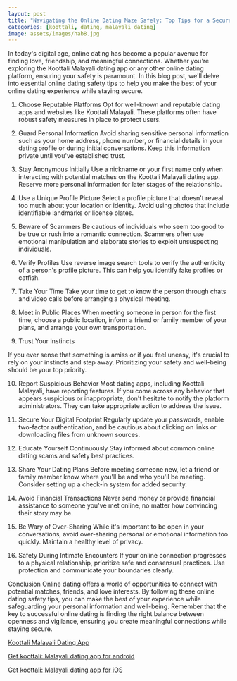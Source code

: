 ```yaml
---
layout: post
title: "Navigating the Online Dating Maze Safely: Top Tips for a Secure Connection || Koottali Malayali Dating App"
categories: [koottali, dating, malayali dating]
image: assets/images/hab8.jpg
---
```


In today's digital age, online dating has become a popular avenue for finding love, friendship, and meaningful connections. Whether you're exploring the Koottali Malayali dating app or any other online dating platform, ensuring your safety is paramount. In this blog post, we'll delve into essential online dating safety tips to help you make the best of your online dating experience while staying secure.

1. Choose Reputable Platforms
   Opt for well-known and reputable dating apps and websites like Koottali Malayali. These platforms often have robust safety measures in place to protect users.

2. Guard Personal Information
   Avoid sharing sensitive personal information such as your home address, phone number, or financial details in your dating profile or during initial conversations. Keep this information private until you've established trust.

3. Stay Anonymous Initially
   Use a nickname or your first name only when interacting with potential matches on the Koottali Malayali dating app. Reserve more personal information for later stages of the relationship.

4. Use a Unique Profile Picture
   Select a profile picture that doesn't reveal too much about your location or identity. Avoid using photos that include identifiable landmarks or license plates.

5. Beware of Scammers
   Be cautious of individuals who seem too good to be true or rush into a romantic connection. Scammers often use emotional manipulation and elaborate stories to exploit unsuspecting individuals.

6. Verify Profiles
   Use reverse image search tools to verify the authenticity of a person's profile picture. This can help you identify fake profiles or catfish.

7. Take Your Time
   Take your time to get to know the person through chats and video calls before arranging a physical meeting.

8. Meet in Public Places
   When meeting someone in person for the first time, choose a public location, inform a friend or family member of your plans, and arrange your own transportation.

9. Trust Your Instincts

If you ever sense that something is amiss or if you feel uneasy, it's crucial to rely on your instincts and step away. Prioritizing your safety and well-being should be your top priority.

10. Report Suspicious Behavior
    Most dating apps, including Koottali Malayali, have reporting features. If you come across any behavior that appears suspicious or inappropriate, don't hesitate to notify the platform administrators. They can take appropriate action to address the issue.

11. Secure Your Digital Footprint
    Regularly update your passwords, enable two-factor authentication, and be cautious about clicking on links or downloading files from unknown sources.

12. Educate Yourself Continuously
    Stay informed about common online dating scams and safety best practices.

13. Share Your Dating Plans
    Before meeting someone new, let a friend or family member know where you'll be and who you'll be meeting. Consider setting up a check-in system for added security.

14. Avoid Financial Transactions
    Never send money or provide financial assistance to someone you've met online, no matter how convincing their story may be.

15. Be Wary of Over-Sharing
    While it's important to be open in your conversations, avoid over-sharing personal or emotional information too quickly. Maintain a healthy level of privacy.

16. Safety During Intimate Encounters
    If your online connection progresses to a physical relationship, prioritize safe and consensual practices. Use protection and communicate your boundaries clearly.

Conclusion
Online dating offers a world of opportunities to connect with potential matches, friends, and love interests. By following these online dating safety tips, you can make the best of your experience while safeguarding your personal information and well-being. Remember that the key to successful online dating is finding the right balance between openness and vigilance, ensuring you create meaningful connections while staying secure.

[Koottali Malayali Dating App](https://koottali.com/download)

[Get koottali: Malayali dating app for android](https://play.google.com/store/apps/details?id=com.koottali.app&hl=en_IN&gl=US)

[Get koottali: Malayali dating app for iOS](https://apps.apple.com/us/app/koottali-connect-with-mallus/id6448742453)
